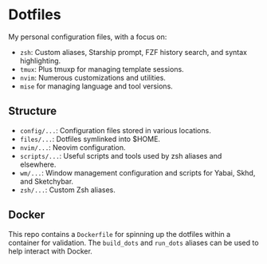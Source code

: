 # Dotfiles

My personal configuration files, with a focus on:
- `zsh`: Custom aliases, Starship prompt, FZF history search, and syntax highlighting.
- `tmux`: Plus tmuxp for managing template sessions.
- `nvim`: Numerous customizations and utilities.
- `mise` for managing language and tool versions.

## Structure

- `config/...`: Configuration files stored in various locations.
- `files/...`: Dotfiles symlinked into $HOME.
- `nvim/...`: Neovim configuration.
- `scripts/...`: Useful scripts and tools used by zsh aliases and elsewhere.
- `wm/...`: Window management configuration and scripts for Yabai, Skhd, and Sketchybar.
- `zsh/...`: Custom Zsh aliases.

## Docker

This repo contains a `Dockerfile` for spinning up the dotfiles within a container for validation. The `build_dots` and `run_dots` aliases can be used to help interact with Docker.
